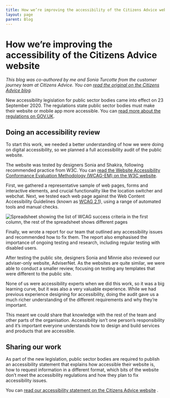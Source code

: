 ```yaml
---
title: How we’re improving the accessibility of the Citizens Advice website
layout: page
parent: Blog
---
```

# How we’re improving the accessibility of the Citizens Advice website
*This blog was co-authored by me and Sonia Turcotte from the customer journey team at Citizens Advice. You can [read the original on the Citizens Advice blog](https://wearecitizensadvice.org.uk/how-were-improving-the-accessibility-of-our-website-6eb544a712c5).*

New accessibility legislation for public sector bodies came into effect on 23 September 2020. The regulations state public sector bodies must make their website or mobile app more accessible. You can [read more about the regulations on GOV.UK](https://www.gov.uk/guidance/accessibility-requirements-for-public-sector-websites-and-apps).
## Doing an accessibility review
To start this work, we needed a better understanding of how we were doing on digital accessibility, so we planned a full accessibility audit of the public website.

The website was tested by designers Sonia and Shakira, following recommended practice from W3C. You can [read the Website Accessibility Conformance Evaluation Methodology (WCAG-EM) on the W3C website](https://www.w3.org/TR/WCAG-EM/).

First, we gathered a representative sample of web pages, forms and interactive elements, and crucial functionality like the location switcher and webchat. Next, we tested each web page against the Web Content Accessibility Guidelines (known as [WCAG 2.1](https://www.w3.org/TR/WCAG21/)), using a range of automated tools and manual checks.

![Spreadsheet showing the list of WCAG success criteria in the first column, the rest of the spreadsheet shows different pages](https://miro.medium.com/max/700/1*6QqmzOE5n_eQdTQC_pS0zw.png)

Finally, we wrote a report for our team that outlined any accessibility issues and recommended how to fix them. The report also emphasised the importance of ongoing testing and research, including regular testing with disabled users.

After testing the public site, designers Sonia and Minnie also reviewed our adviser-only website, AdviserNet. As the websites are quite similar, we were able to conduct a smaller review, focusing on testing any templates that were different to the public site.

None of us were accessibility experts when we did this work, so it was a big learning curve, but it was also a very valuable experience. While we had previous experience designing for accessibility, doing the audit gave us a much richer understanding of the different requirements and why they’re important.

This meant we could share that knowledge with the rest of the team and other parts of the organisation. Accessibility isn’t one person’s responsibility and it’s important everyone understands how to design and build services and products that are accessible.
## Sharing our work
As part of the new legislation, public sector bodies are required to publish an accessibility statement that explains how accessible their website is, how to request information in a different format, which bits of the website don’t meet the accessibility regulations and how they plan to fix accessibility issues.

You can [read our accessibility statement on the Citizens Advice website](https://www.citizensadvice.org.uk/about-us/information/accessibility-statement/) .
